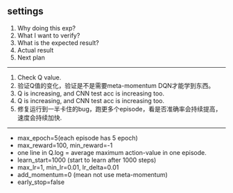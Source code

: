 ## settings
1. Why doing this exp?
2. What I want to verify?
3. What is the expected result?
4. Actual result
5. Next plan

---

1. Check Q value.
2. 验证Q值的变化，验证是不是需要meta-momentum DQN才能学到东西。
3. Q is increasing, and CNN test acc is increasing too.
4. Q is increasing, and CNN test acc is increasing too.
5. 修复运行到一半卡住的bug，跑更多个episode，看是否准确率会持续提高，速度会持续加快.

---

* max_epoch=5(each episode has 5 epoch)
* max_reward=100, min_reward=-1
* one line in Q.log = average maximum action-value in one episode.
* learn_start=1000 (start to learn after 1000 steps)
* max_lr=1, min_lr=0.01, lr_delta=0.01
* add_momentum=0 (mean not use meta-momentum)
* early_stop=false
